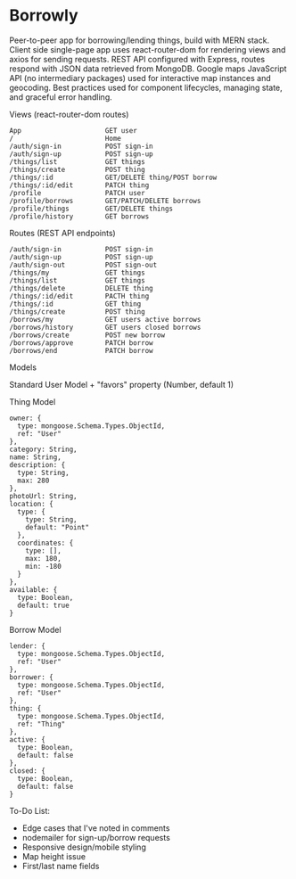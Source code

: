 # Borrowly

Peer-to-peer app for borrowing/lending things, build with MERN stack. Client side single-page app uses
react-router-dom for rendering views and axios for sending requests. REST API configured with Express, routes respond with JSON data retrieved from MongoDB. Google maps JavaScript API (no intermediary packages) used for interactive map instances and geocoding. Best practices used for component lifecycles, managing state, and graceful error handling.

Views (react-router-dom routes)

```
App                     GET user
/                       Home
/auth/sign-in           POST sign-in
/auth/sign-up           POST sign-up
/things/list            GET things
/things/create          POST thing
/things/:id             GET/DELETE thing/POST borrow
/things/:id/edit        PATCH thing
/profile                PATCH user
/profile/borrows        GET/PATCH/DELETE borrows
/profile/things         GET/DELETE things
/profile/history        GET borrows
```

Routes (REST API endpoints)

```
/auth/sign-in           POST sign-in
/auth/sign-up           POST sign-up
/auth/sign-out          POST sign-out
/things/my              GET things
/things/list            GET things
/things/delete          DELETE thing
/things/:id/edit        PACTH thing
/things/:id             GET thing
/things/create          POST thing
/borrows/my             GET users active borrows
/borrows/history        GET users closed borrows
/borrows/create         POST new borrow
/borrows/approve        PATCH borrow
/borrows/end            PATCH borrow
```

Models

Standard User Model + "favors" property (Number, default 1)

Thing Model

```
owner: {
  type: mongoose.Schema.Types.ObjectId,
  ref: "User"
},
category: String,
name: String,
description: {
  type: String,
  max: 280
},
photoUrl: String,
location: {
  type: {
    type: String,
    default: "Point"
  },
  coordinates: {
    type: [],
    max: 180,
    min: -180
  }
},
available: {
  type: Boolean,
  default: true
}
```

Borrow Model

```
lender: {
  type: mongoose.Schema.Types.ObjectId,
  ref: "User"
},
borrower: {
  type: mongoose.Schema.Types.ObjectId,
  ref: "User"
},
thing: {
  type: mongoose.Schema.Types.ObjectId,
  ref: "Thing"
},
active: {
  type: Boolean,
  default: false
},
closed: {
  type: Boolean,
  default: false
}
```

To-Do List:

- Edge cases that I've noted in comments
- nodemailer for sign-up/borrow requests
- Responsive design/mobile styling
- Map height issue
- First/last name fields

